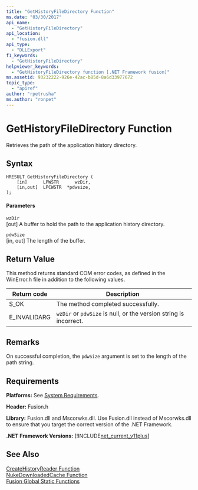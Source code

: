```yaml
---
title: "GetHistoryFileDirectory Function"
ms.date: "03/30/2017"
api_name: 
  - "GetHistoryFileDirectory"
api_location: 
  - "fusion.dll"
api_type: 
  - "DLLExport"
f1_keywords: 
  - "GetHistoryFileDirectory"
helpviewer_keywords: 
  - "GetHistoryFileDirectory function [.NET Framework fusion]"
ms.assetid: 93232222-926e-42ac-b85d-8a6d33977672
topic_type: 
  - "apiref"
author: "rpetrusha"
ms.author: "ronpet"
---
```

# GetHistoryFileDirectory Function
Retrieves the path of the application history directory.  

## Syntax  

```  
HRESULT GetHistoryFileDirectory (  
    [in]      LPWSTR      wzDir,  
    [in,out]  LPCWSTR  *pdwsize,  
);  
```  

#### Parameters  
 `wzDir`  
 [out] A buffer to hold the path to the application history directory.  

 `pdwSize`  
 [in, out] The length of the buffer.  

## Return Value  
 This method returns standard COM error codes, as defined in the WinError.h file in addition to the following values.  


|Return code|Description|  
|-----------------|-----------------|  
|S_OK|The method completed successfully.|  
|E_INVALIDARG|`wzDir` or `pdwSize` is null, or the version string is incorrect.|  

## Remarks  
 On successful completion, the `pdwSize` argument is set to the length of the path string.  

## Requirements  
 **Platforms:** See [System Requirements](../../../../docs/framework/get-started/system-requirements.md).  

 **Header:** Fusion.h  

 **Library:** Fusion.dll and Mscorwks.dll. Use Fusion.dll instead of Mscorwks.dll to ensure that you target the correct version of the .NET Framework.  

 **.NET Framework Versions:** [!INCLUDE[net_current_v11plus](../../../../includes/net-current-v11plus-md.md)]  

## See Also  
 [CreateHistoryReader Function](../../../../docs/framework/unmanaged-api/fusion/createhistoryreader-function.md)  
 [NukeDownloadedCache Function](../../../../docs/framework/unmanaged-api/fusion/nukedownloadedcache-function.md)  
 [Fusion Global Static Functions](../../../../docs/framework/unmanaged-api/fusion/fusion-global-static-functions.md)
